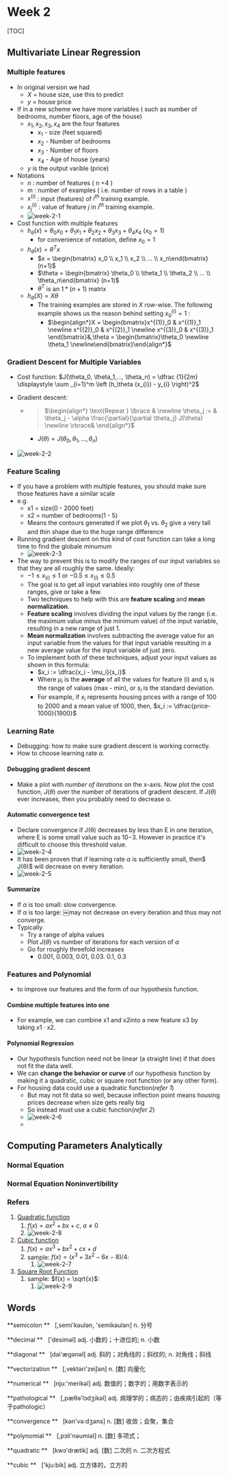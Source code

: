 # Week 2

[TOC]

## Multivariate Linear Regression 

### Multiple features

* In original version we had 
  * $X$ = house size, use this to predict
  * $y$ = house price
* If in a new scheme we have more variables ( such as number of bedrooms, number floors, age of the house)
  * $x_1, x_2, x_3, x_4$ are the four features
    * $x_1$ - size (feet squared)
    * $x_2$ - Number of bedrooms
    * $x_3$ - Number of floors
    * $x_4$ - Age of house (years)
  * $y$ is the output varible (price)
* Notations
  * $n$ : number of features ( n =4 )
  * m : number of examples ( i.e. number of rows in a table )
  * $x^{(i)}$ : input (features) of $i^{th}$ training example.
  * $x^{(i)}_{j}$ : value of feature $j$ in $i^{th}$ training example.
  * ![week-2-1](media/week-2-1.png)
* Cost function with multiple features
  * $h_{\theta}(x) = \theta_{0}x_{0} + \theta_{1}x_{1} + \theta_{2}x_{2} + \theta_{3}x_{3} +  \theta_{4}x_{4}$ ($x_{0} = 1$)
    * for convenience of notation, define $x_0 = 1$
  * $h_\theta(x) = \theta^{T}x$ 
    * $x = \begin{bmatrix} x_0 \\ x_1 \\ x_2 \\ ... \\ x_n\end{bmatrix} (n+1)$ 
    * $\theta = \begin{bmatrix} \theta_0 \\ \theta_1 \\ \theta_2 \\ ... \\ \theta_n\end{bmatrix} (n+1)$ 
    * $\theta^T$ is an $1 * (n + 1)$ matrix
  * $h_{\theta}(X) = X\theta$
    * The training examples are stored in $X$ row-wise. The following example shows us the reason behind setting $x^{(i)}_{0}=1$ :
      * $\begin{align*}X = \begin{bmatrix}x^{(1)}_0 & x^{(1)}_1 \newline x^{(2)}_0 & x^{(2)}_1 \newline x^{(3)}_0 & x^{(3)}_1 \end{bmatrix}&,\theta = \begin{bmatrix}\theta_0 \newline \theta_1 \newline\end{bmatrix}\end{align*}$

### Gradient Descent for Multiple Variables

* Cost function: $J(\theta_0, \theta_1,..., \theta_n) = \dfrac {1}{2m} \displaystyle \sum _{i=1}^m \left (h_\theta (x_{i}) - y_{i} \right)^2$

* Gradient descent:

  * > $\begin{align*} \text{Repeat } \lbrace & \newline \theta_j := & \theta_j - \alpha \frac{\partial}{\partial \theta_j} J(\theta) \newline \rbrace& \end{align*}$

    * $J(\theta) = J(\theta_0, \theta_1,..., \theta_n)$

* ![week-2-2](media/week-2-2.png)

### Feature Scaling

* If you have a problem with multiple features, you should make sure those features have a similar scale
* e.g.
  * x1 = size(0 - 2000 feet)
  * x2 = number of bedrooms(1 - 5)
  * Means the contours generated if we plot $\theta_1$ vs. $\theta_2$ give a very tall and thin shape due to the huge range difference
* Running gradient descent on this kind of cost function can take a long time to find the globale minumum
  * ![week-2-3](media/week-2-3.png)
* The way to prevent this is to modify the ranges of our input variables so that they are all roughly the same. Ideally:
  * $-1 \le x_{(i)} \le 1$ or $-0.5 \le x_{(i)} \le 0.5$
  * The goal is to get all input variables into roughly one of these ranges, give or take a few.
  * Two techniques to help with this are **feature scaling** and **mean normalization**.
  * **Feature scaling** involves dividing the input values by the range (i.e. the maximum value minus the minimum value) of the input variable, resulting in a new range of just 1.
  * **Mean normalization** involves subtracting the average value for an input variable from the values for that input variable resulting in a new average value for the input variable of just zero. 
  * To implement both of these techniques, adjust your input values as shown in this formula:
    * $x_i := \dfrac{x_i - \mu_i}{s_i}$
    * Where $μ_i$ is the **average** of all the values for feature (i) and $s_i$ is the range of values (max - min), or $s_i$ is the standard deviation.
    * For example, if $x_i$ represents housing prices with a range of 100 to 2000 and a mean value of 1000, then, $x_i := \dfrac{price-1000}{1900}$

### Learning Rate

* Debugging: how to make sure gradient descent is working correctly.
* How to choose learning rate $\alpha$.

#### Debugging gradient descent

* Make a plot with *number of iterations* on the x-axis. Now plot the cost function, $J(θ)$ over the number of iterations of gradient descent. If $J(θ)$ ever increases, then you probably need to decrease $α$.

#### Automatic convergence test

* Declare convergence if J(θ) decreases by less than E in one iteration, where E is some small value such as 10−3. However in practice it's difficult to choose this threshold value.
* ![week-2-4](media/week-2-4.png)
* It has been proven that if learning rate $\alpha$ is sufficiently small, then$ J(θ)$ will decrease on every iteration.
* ![week-2-5](media/week-2-5.png)

#### Summarize

* If $α$ is too small: slow convergence.
* If $α$ is too large: ￼may not decrease on every iteration and thus may not converge.
* Typically
  - Try a range of alpha values
  - Plot $J(θ)$ vs number of iterations for each version of $\alpha$
  - Go for roughly threefold increases
    - 0.001, 0.003, 0.01, 0.03. 0.1, 0.3

### Features and Polynomial

* to improve our features and the form of our hypothesis function.

#### Combine multiple features into one

* For example, we can combine x1 and x2into a new feature x3 by taking $x1⋅x2$.

#### Polynomial Regression

* Our hypothesis function need not be linear (a straight line) if that does not fit the data well.
* We can **change the behavior or curve** of our hypothesis function by making it a quadratic, cubic or square root function (or any other form).
* For housing data could use a quadratic function(*refer 1*)
  * But may not fit data so well, because inflection point means housing prices decrease when size gets really big
  * So instead must use a cubic function(*refer 2*)
  * ![week-2-6](media/week-2-6.png)
  * ​



## Computing Parameters Analytically

### Normal Equation

### Normal Equation Noninvertibility





### Refers

1. [Quadratic function](https://en.wikipedia.org/wiki/Quadratic_function)
   1. $f(x) = ax^2 + bx +c$, $a \ne 0$
   2. ![week-2-8](media/week-2-8.png)
2. [Cubic function](https://en.wikipedia.org/wiki/Cubic_function)
   1. $f(x) = ax^3 + bx^2 + cx +d$
   2. sample: $f(x) = (x^3 + 3x^2 - 6x - 8)/4$:
      1. ![week-2-7](media/week-2-7.png)
3. [Square Root Function](https://en.wikipedia.org/wiki/Square_root)
   1. sample: $f(x) = \sqrt{x}$:
      1. ![week-2-9](media/week-2-9.png)

## Words

**semicolon **   [,semi'kəulən, 'semikəulən] n. 分号

**decimal **   ['desiməl] adj. 小数的；十进位的; n. 小数

**diagonal **   [dai'æɡənəl] adj. 斜的；对角线的；斜纹的; n. 对角线；斜线

**vectorization **   [,vektəri'zeiʃən] n. [数] 向量化

**numerical **   [nju:'merikəl] adj. 数值的；数字的；用数字表示的

**pathological **   [,pæθə'lɔdʒikəl] adj. 病理学的；病态的；由疾病引起的（等于pathologic）

**convergence **   [kən'və:dʒəns] n. [数] 收敛；会聚，集合

**polynomial **   [,pɔli'nəumiəl] n. [数] 多项式；

**quadratic **   [kwɔ'drætik] adj. [数] 二次的 n. 二次方程式

**cubic **   ['kju:bik] adj. 立方体的，立方的